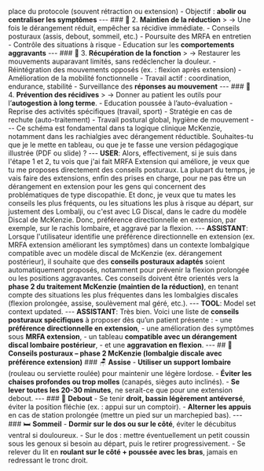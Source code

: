 place du protocole (souvent rétraction ou extension) - Objectif : **abolir ou centraliser les symptômes** --- ### 🔹 2. **Maintien de la réduction** > → Une fois le dérangement réduit, empêcher sa récidive immédiate. - Conseils posturaux (assis, debout, sommeil, etc.) - Poursuite des MRFA en entretien - Contrôle des situations à risque - Education sur les **comportements aggravants** --- ### 🔹 3. **Récupération de la fonction** > → Restaurer les mouvements auparavant limités, sans redéclencher la douleur. - Réintégration des mouvements opposés (ex. : flexion après extension) - Amélioration de la mobilité fonctionnelle - Travail actif : coordination, endurance, stabilité - Surveillance des **réponses au mouvement** --- ### 🔹 4. **Prévention des récidives** > → Donner au patient les outils pour l’**autogestion à long terme**. - Education poussée à l’auto-évaluation - Reprise des activités spécifiques (travail, sport) - Stratégie en cas de rechute (auto-traitement) - Travail postural global, hygiène de mouvement --- Ce schéma est fondamental dans ta logique clinique McKenzie, notamment dans les rachialgies avec dérangement réductible. Souhaites-tu que je le mette en tableau, ou que je te fasse une version pédagogique illustrée (PDF ou slide) ? --- **USER**: Alors, effectivement, si je suis dans l'étape 1 et 2, tu vois que j'ai fait MRFA Extension qui améliore, je veux que tu me proposes directement des conseils posturaux. La plupart du temps, je vais faire des extensions, enfin des prises en charge, pour ne pas être un dérangement en extension pour les gens qui concernent des problématiques de type discopathie. Et donc, je veux que tu mates les conseils les plus fréquents, ou les situations les plus à risque au départ, sur justement des Lombalji, ou c'est avec LG Discal, dans le cadre du modèle Discal de McKenzie. Donc, préférence directionnelle en extension, par exemple, sur le rachis lombaire, et aggravé par la flexion. --- **ASSISTANT**: Lorsque l'utilisateur identifie une préférence directionnelle en extension (ex. MRFA extension améliorant les symptômes) dans un contexte lombalgique compatible avec un modèle discal de McKenzie (ex. dérangement postérieur), il souhaite que des **conseils posturaux adaptés** soient automatiquement proposés, notamment pour prévenir la flexion prolongée ou les positions aggravantes. Ces conseils doivent être orientés vers la **phase 2 du traitement McKenzie (maintien de la réduction)**, en tenant compte des situations les plus fréquentes dans les lombalgies discales (flexion prolongée, assise, soulèvement mal géré, etc.). --- **TOOL**: Model set context updated. --- **ASSISTANT**: Très bien. Voici une liste de **conseils posturaux spécifiques** à proposer dès qu’un patient présente : - une **préférence directionnelle en extension**, - une amélioration des symptômes sous **MRFA extension**, - un tableau **compatible avec un dérangement discal lombaire postérieur**, - et une **aggravation en flexion**. --- ## 📌 **Conseils posturaux – phase 2 McKenzie (lombalgie discale avec préférence extension)** ### 🪑 **Assise** - **Utiliser un support lombaire** (rouleau ou serviette roulée) pour maintenir une légère lordose. - **Éviter les chaises profondes ou trop molles** (canapés, sièges auto inclinés). - **Se lever toutes les 20-30 minutes**, ne serait-ce que pour une extension debout. --- ### 🧘 **Debout** - Se tenir **droit, bassin légèrement antéversé**, éviter la position fléchie (ex. : appui sur un comptoir). - **Alterner les appuis** en cas de station prolongée (mettre un pied sur un marchepied bas). --- ### 🛏️ **Sommeil** - **Dormir sur le dos ou sur le côté**, éviter le décubitus ventral si douloureux. - Sur le dos : mettre éventuellement un petit coussin sous les genoux si besoin au départ, puis le retirer progressivement. - Se relever du lit en **roulant sur le côté + poussée avec les bras**, jamais en redressant le tronc droit.